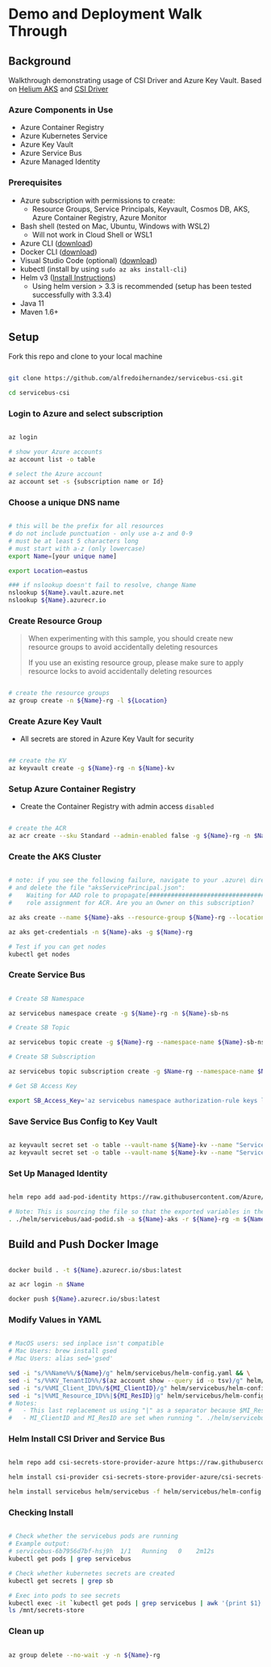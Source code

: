 # Demo and Deployment Walk Through

## Background

Walkthrough demonstrating usage of CSI Driver and Azure Key Vault. Based on [Helium AKS](https://github.com/retaildevcrews/helium/tree/main/docs/aks) and [CSI Driver](https://github.com/Azure/secrets-store-csi-driver-provider-azure)

### Azure Components in Use

- Azure Container Registry
- Azure Kubernetes Service
- Azure Key Vault
- Azure Service Bus
- Azure Managed Identity

### Prerequisites

- Azure subscription with permissions to create:
  - Resource Groups, Service Principals, Keyvault, Cosmos DB, AKS, Azure Container Registry, Azure Monitor
- Bash shell (tested on Mac, Ubuntu, Windows with WSL2)
  - Will not work in Cloud Shell or WSL1
- Azure CLI ([download](https://docs.microsoft.com/en-us/cli/azure/install-azure-cli?view=azure-cli-latest))
- Docker CLI ([download](https://docs.docker.com/install/))
- Visual Studio Code (optional) ([download](https://code.visualstudio.com/download))
- kubectl (install by using `sudo az aks install-cli`)
- Helm v3 ([Install Instructions](https://helm.sh/docs/intro/install/))
  - Using helm version > 3.3 is recommended (setup has been tested successfully with 3.3.4)
- Java 11
- Maven 1.6+

## Setup

Fork this repo and clone to your local machine

```bash

git clone https://github.com/alfredoihernandez/servicebus-csi.git

cd servicebus-csi

```

### Login to Azure and select subscription

```bash

az login

# show your Azure accounts
az account list -o table

# select the Azure account
az account set -s {subscription name or Id}

```

### Choose a unique DNS name

```bash

# this will be the prefix for all resources
# do not include punctuation - only use a-z and 0-9
# must be at least 5 characters long
# must start with a-z (only lowercase)
export Name=[your unique name]

export Location=eastus

### if nslookup doesn't fail to resolve, change Name
nslookup ${Name}.vault.azure.net
nslookup ${Name}.azurecr.io

```

### Create Resource Group

> When experimenting with this sample, you should create new resource groups to avoid accidentally deleting resources
>
> If you use an existing resource group, please make sure to apply resource locks to avoid accidentally deleting resources

```bash

# create the resource groups
az group create -n ${Name}-rg -l ${Location}

```

### Create Azure Key Vault

- All secrets are stored in Azure Key Vault for security

```bash

## create the KV
az keyvault create -g ${Name}-rg -n ${Name}-kv

```

### Setup Azure Container Registry

- Create the Container Registry with admin access `disabled`

```bash

# create the ACR
az acr create --sku Standard --admin-enabled false -g ${Name}-rg -n $Name

```

### Create the AKS Cluster

```bash

# note: if you see the following failure, navigate to your .azure\ directory
# and delete the file "aksServicePrincipal.json":
#    Waiting for AAD role to propagate[################################    ]  90.0000%Could not create a
#    role assignment for ACR. Are you an Owner on this subscription?

az aks create --name ${Name}-aks --resource-group ${Name}-rg --location ${Location} --enable-cluster-autoscaler --min-count 3 --max-count 6 --node-count 3 --kubernetes-version 1.17.11 --attach-acr $Name  --no-ssh-key --enable-managed-identity

az aks get-credentials -n ${Name}-aks -g ${Name}-rg

# Test if you can get nodes
kubectl get nodes

```

### Create Service Bus

```bash

# Create SB Namespace

az servicebus namespace create -g ${Name}-rg -n ${Name}-sb-ns

# Create SB Topic

az servicebus topic create -g ${Name}-rg --namespace-name ${Name}-sb-ns -n ${Name}-sb-topic

# Create SB Subscription

az servicebus topic subscription create -g $Name-rg --namespace-name $Name-sb-ns --topic-name ${Name}-sb-topic -n ${Name}-sb-sub

# Get SB Access Key

export SB_Access_Key='az servicebus namespace authorization-rule keys list -g $Name-rg --namespace-name $Name-sb-ns --name RootManageSharedAccessKey -o tsv --query primaryConnectionString'

```

### Save Service Bus Config to Key Vault

```bash

az keyvault secret set -o table --vault-name ${Name}-kv --name "ServiceBusConn" --value $(eval $SB_Access_Key)
az keyvault secret set -o table --vault-name ${Name}-kv --name "ServiceBusTopic" --value ${Name}-sb-topic

```

### Set Up Managed Identity

```bash

helm repo add aad-pod-identity https://raw.githubusercontent.com/Azure/aad-pod-identity/master/charts

# Note: This is sourcing the file so that the exported variables in the script can be used below when installing the service bus app.
. ./helm/servicebus/aad-podid.sh -a ${Name}-aks -r ${Name}-rg -m ${Name}-mi -k ${Name}-kv

```

## Build and Push Docker Image

```bash

docker build . -t ${Name}.azurecr.io/sbus:latest

az acr login -n $Name

docker push ${Name}.azurecr.io/sbus:latest

```

### Modify Values in YAML

```bash

# MacOS users: sed inplace isn't compatible
# Mac Users: brew install gsed
# Mac Users: alias sed='gsed'

sed -i "s/%%Name%%/${Name}/g" helm/servicebus/helm-config.yaml && \
sed -i "s/%%KV_TenantID%%/$(az account show --query id -o tsv)/g" helm/servicebus/helm-config.yaml && \
sed -i "s/%%MI_Client_ID%%/${MI_ClientID}/g" helm/servicebus/helm-config.yaml && \
sed -i "s|%%MI_Resource_ID%%|${MI_ResID}|g" helm/servicebus/helm-config.yaml
# Notes:
#   - This last replacement us using "|" as a separator because $MI_ResID has "/" characters.
#   - MI_ClientID and MI_ResID are set when running ". ./helm/servicebus/aad-podid.sh ..."

```

### Helm Install CSI Driver and Service Bus

```bash

helm repo add csi-secrets-store-provider-azure https://raw.githubusercontent.com/Azure/secrets-store-csi-driver-provider-azure/master/charts

helm install csi-provider csi-secrets-store-provider-azure/csi-secrets-store-provider-azure

helm install servicebus helm/servicebus -f helm/servicebus/helm-config.yaml

```

### Checking Install

```bash

# Check whether the servicebus pods are running
# Example output:
# servicebus-6b7956d7bf-hsj9h  1/1   Running   0    2m12s
kubectl get pods | grep servicebus

# Check whether kubernetes secrets are created
kubectl get secrets | grep sb

# Exec into pods to see secrets
kubectl exec -it `kubectl get pods | grep servicebus | awk '{print $1}'` -- /bin/sh
ls /mnt/secrets-store

```

### Clean up

```bash

az group delete --no-wait -y -n ${Name}-rg

```
